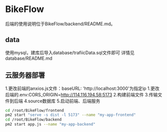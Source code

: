# BikeFlow
后端的使用说明位于BikeFlow/backend/README.md。
## data
使用mysql，建库后导入database/trafiicData.sql文件即可
详情见database/README.md
## 云服务器部署
1.更改前端的anxios.js文件：baseURL: 'http://localhost:3000'为指定ip
1.更改后端的.env:CORS_ORIGIN=http://114.116.194.58:5173
2.构建前端文件
3.传输文件到后端
4.source数据库
5.启动前端、后端服务
```bash
cd /root/BikeFlow/frontend
pm2 start "serve -s dist -l 5173" --name "my-app-frontend"
cd /root/BikeFlow/backend
pm2 start app.js --name "my-app-backend"
```
